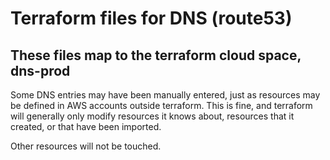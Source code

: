 # Terraform files for DNS (route53)

## These files map to the terraform cloud space, dns-prod

Some DNS entries may have been manually entered, just as resources may be defined in AWS accounts outside terraform. 
This is fine, and terraform will generally only modify resources it knows about, resources that it created, or that have been imported.

Other resources will not be touched.

